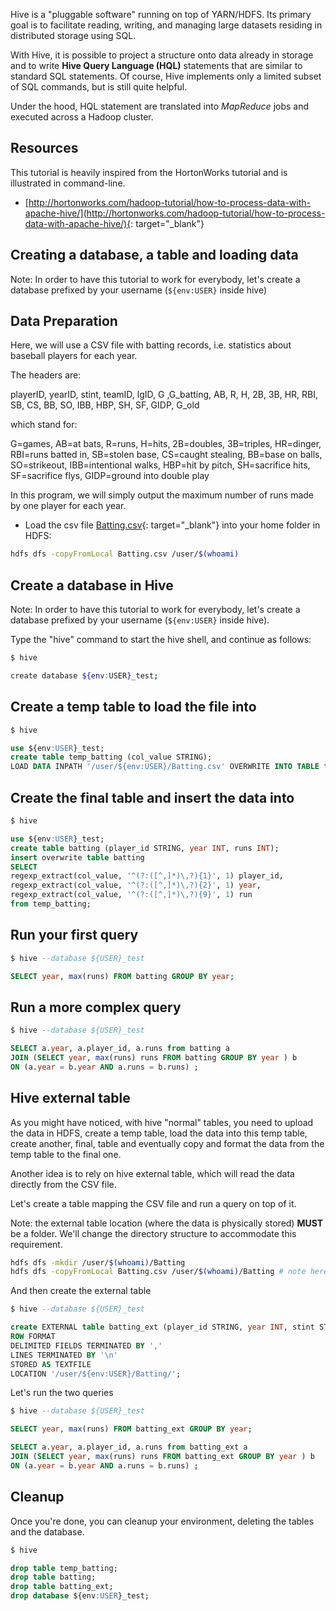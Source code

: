 Hive is a "pluggable software" running on top of YARN/HDFS. Its primary goal is
to facilitate reading, writing, and managing large datasets residing in distributed storage using SQL.

With Hive, it is possible to project a structure onto data already in storage and to write
__Hive Query Language (HQL)__ statements that are similar to standard SQL statements. Of course, Hive implements only a limited subset of SQL commands, but is still quite helpful.

Under the hood, HQL statement are translated into _MapReduce_ jobs and executed across a Hadoop cluster.

## Resources

This tutorial is heavily inspired from the HortonWorks tutorial and is illustrated in command-line.

* [http://hortonworks.com/hadoop-tutorial/how-to-process-data-with-apache-hive/](http://hortonworks.com/hadoop-tutorial/how-to-process-data-with-apache-hive/){: target="_blank"}

## Creating a database, a table and loading data

Note: In order to have this tutorial to work for everybody, let's create a database prefixed by your username (`${env:USER}` inside hive)

## Data Preparation

Here, we will use a CSV file with batting records, i.e. statistics about baseball players for each year.

The headers are:

playerID, yearID, stint, teamID, lgID, G ,G_batting, AB, R, H, 2B, 3B, HR, RBI, SB, CS, BB, SO, IBB, HBP, SH, SF, GIDP, G_old

which stand for:

G=games, AB=at bats, R=runs, H=hits, 2B=doubles, 3B=triples, HR=dinger, RBI=runs batted in, SB=stolen base, CS=caught stealing, BB=base on balls, SO=strikeout, IBB=intentional walks, HBP=hit by pitch, SH=sacrifice hits, SF=sacrifice flys, GIDP=ground into double play

In this program, we will simply output the maximum number of runs made by one player for each year.

* Load the csv file [Batting.csv](resources/Batting.csv){: target="_blank"} into your home folder in HDFS:

```bash
hdfs dfs -copyFromLocal Batting.csv /user/$(whoami)
```

## Create a database in Hive

Note: In order to have this tutorial to work for everybody, let's create a database prefixed by your username (`${env:USER}` inside hive).

Type the "hive" command to start the hive shell, and continue as follows:

```bash
$ hive

create database ${env:USER}_test;
```

## Create a temp table to load the file into

```sql
$ hive

use ${env:USER}_test;
create table temp_batting (col_value STRING);
LOAD DATA INPATH '/user/${env:USER}/Batting.csv' OVERWRITE INTO TABLE temp_batting;
```

## Create the final table and insert the data into

```sql
$ hive

use ${env:USER}_test;
create table batting (player_id STRING, year INT, runs INT);
insert overwrite table batting
SELECT
regexp_extract(col_value, '^(?:([^,]*)\,?){1}', 1) player_id,
regexp_extract(col_value, '^(?:([^,]*)\,?){2}', 1) year,
regexp_extract(col_value, '^(?:([^,]*)\,?){9}', 1) run
from temp_batting;
```

## Run your first query

```sql
$ hive --database ${USER}_test

SELECT year, max(runs) FROM batting GROUP BY year;
```

## Run a more complex query

```sql
$ hive --database ${USER}_test

SELECT a.year, a.player_id, a.runs from batting a
JOIN (SELECT year, max(runs) runs FROM batting GROUP BY year ) b
ON (a.year = b.year AND a.runs = b.runs) ;
```


## Hive external table

As you might have noticed, with hive "normal" tables, you need to upload the data in HDFS,
create a temp table, load the data into this temp table, create another, final,
table and eventually copy and format the data from the temp table to the final one.

Another idea is to rely on hive external table, which will read the data directly from the CSV file.

Let's create a table mapping the CSV file and run a query on top of it.

Note: the external table location (where the data is physically stored)
**MUST** be a folder. We'll change the directory structure to accommodate this requirement.

```bash
hdfs dfs -mkdir /user/$(whoami)/Batting
hdfs dfs -copyFromLocal Batting.csv /user/$(whoami)/Batting # note here that the file needs to be re-uploaded because the LOAD DATA consumed (and removed the file)
```

And then create the external table

```sql
$ hive --database ${USER}_test

create EXTERNAL table batting_ext (player_id STRING, year INT, stint STRING, team STRING, lg STRING, G STRING, G_batting STRING, AB STRING, runs INT, H STRING, x2B STRING, x3B STRING, HR STRING, RBI STRING, SB STRING, CS STRING, BB STRING, SO STRING, IBB STRING, HBP STRING, SH STRING, SF STRING, GIDP STRING, G_Old STRING)
ROW FORMAT
DELIMITED FIELDS TERMINATED BY ','
LINES TERMINATED BY '\n'
STORED AS TEXTFILE
LOCATION '/user/${env:USER}/Batting/';
```

Let's run the two queries

```sql
$ hive --database ${USER}_test

SELECT year, max(runs) FROM batting_ext GROUP BY year;

SELECT a.year, a.player_id, a.runs from batting_ext a
JOIN (SELECT year, max(runs) runs FROM batting_ext GROUP BY year ) b
ON (a.year = b.year AND a.runs = b.runs) ;
```

## Cleanup

Once you're done, you can cleanup your environment, deleting the tables and the database.

```sql
$ hive

drop table temp_batting;
drop table batting;
drop table batting_ext;
drop database ${env:USER}_test;
```


